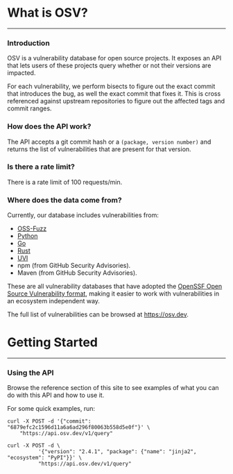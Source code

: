 # What is OSV?
---

### Introduction

OSV is a vulnerability database for open source projects. It exposes an API that
lets users of these projects query whether or not their versions are impacted.

For each vulnerability, we perform bisects to figure out the exact commit that
introduces the bug, as well the exact commit that fixes it. This is cross
referenced against upstream repositories to figure out the affected tags and
commit ranges.

### How does the API work?

The API accepts a git commit hash or a `(package, version number)` and returns the
list of vulnerabilities that are present for that version.

### Is there a rate limit?

There is a rate limit of 100 requests/min.

### Where does the data come from?

Currently, our database includes vulnerabilities from:
- [OSS-Fuzz](https://github.com/google/oss-fuzz-vulns)
- [Python](https://github.com/pypa/advisory-db)
- [Go](https://github.com/golang/vulndb)
- [Rust](https://github.com/RustSec/advisory-db)
- [UVI](https://github.com/cloudsecurityalliance/uvi-database)
- npm (from GitHub Security Advisories).
- Maven (from GitHub Security Advisories).

These are all vulnerability databases that have adopted the [OpenSSF Open
Source Vulnerability format](https://ossf.github.io/osv-schema/), making it
easier to work with vulnerabilities in an ecosystem independent way.

The full list of vulnerabilities can be browsed at <https://osv.dev>.

# Getting Started
---

### Using the API

Browse the reference section of this site to see examples of what you can do
with this API and how to use it.

For some quick examples, run:

```
curl -X POST -d '{"commit": "6879efc2c1596d11a6a6ad296f80063b558d5e0f"}' \
    "https://api.osv.dev/v1/query"
```

```
curl -X POST -d \
          '{"version": "2.4.1", "package": {"name": "jinja2", "ecosystem": "PyPI"}}' \
          "https://api.osv.dev/v1/query"
```
